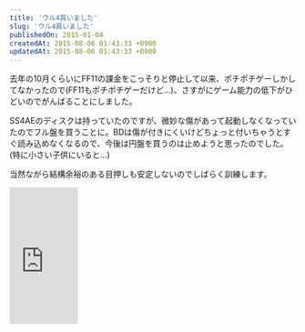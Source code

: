 ```yaml
---
title: 'ウル4買いました'
slug: 'ウル4買いました'
publishedOn: 2015-01-04
createdAt: 2015-08-06 01:43:33 +0900
updatedAt: 2015-08-06 01:43:33 +0900
---
```

去年の10月くらいにFF11の課金をこっそりと停止して以来、ポチポチゲーしかしてなかったので(FF11もポチポチゲーだけど…)、さすがにゲーム能力の低下がひどいのでがんばることにしました。

SS4AEのディスクは持っていたのですが、微妙な傷があって起動しなくなっていたのでフル盤を買うことに。BDは傷が付きにくいけどちょっと付いちゃうとすぐ読み込めなくなるので、今後は円盤を買うのは止めようと思ったのでした。(特に小さい子供にいると…)

当然ながら結構余裕のある目押しも安定しないのでしばらく訓練します。

<iframe src="https://rcm-fe.amazon-adsystem.com/e/cm?lt1=_blank&bc1=000000&IS2=1&bg1=FFFFFF&fc1=000000&lc1=0000FF&t=shucreamnet-22&o=9&p=8&l=as4&m=amazon&f=ifr&ref=ss_til&asins=B00JRNAN3A" style="width:120px;height:240px;" scrolling="no" marginwidth="0" marginheight="0" frameborder="0"></iframe>
